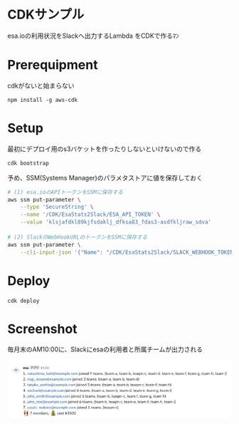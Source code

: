 CDKサンプル
==========

esa.ioの利用状況をSlackへ出力するLambda をCDKで作るﾏﾝ

# Prerequipment

cdkがないと始まらない
```
npm install -g aws-cdk
```

# Setup

最初にデプロイ用のs3バケットを作ったりしないといけないので作る
```sh
cdk bootstrap
```

予め、SSM(Systems Manager)のパラメタストアに値を保存しておく
```sh
# (1) esa.ioのAPIトークンをSSMに保存する
aws ssm put-parameter \
    --type 'SecureString' \
    --name '/CDK/EsaStats2Slack/ESA_API_TOKEN' \
    --value 'klsjafdkl89kjfsdaklj_dfksa83_fdas3-asdfkljraw_sdva'

# (2) SlackのWebHookURLのトークンをSSMに保存する
aws ssm put-parameter \
    --cli-input-json '{"Name": "/CDK/EsaStats2Slack/SLACK_WEBHOOK_TOKEN", "Type": "SecureString",  "Value": "GSsfaadseeFTT/GDTgasdfga/fsdf2i2i", "Description": "Incomming Webhook token for hasigo.slack.com #esa"}'
```

# Deploy

```
cdk deploy
```

# Screenshot

毎月末のAM10:00に、Slackにesaの利用者と所属チームが出力される

![](example.png)